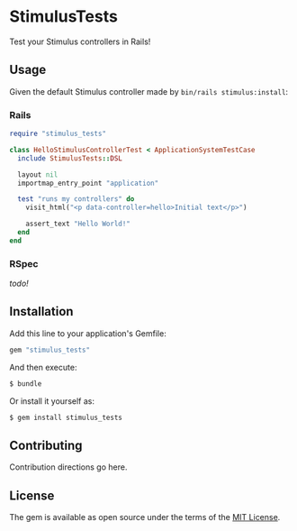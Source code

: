 # StimulusTests

Test your Stimulus controllers in Rails!

## Usage

Given the default Stimulus controller made by `bin/rails stimulus:install`:

### Rails
```rb
require "stimulus_tests"

class HelloStimulusControllerTest < ApplicationSystemTestCase
  include StimulusTests::DSL

  layout nil
  importmap_entry_point "application"

  test "runs my controllers" do
    visit_html("<p data-controller=hello>Initial text</p>")

    assert_text "Hello World!"
  end
end
```

### RSpec

_todo!_

## Installation
Add this line to your application's Gemfile:

```ruby
gem "stimulus_tests"
```

And then execute:
```bash
$ bundle
```

Or install it yourself as:
```bash
$ gem install stimulus_tests
```

## Contributing
Contribution directions go here.

## License
The gem is available as open source under the terms of the [MIT License](https://opensource.org/licenses/MIT).
